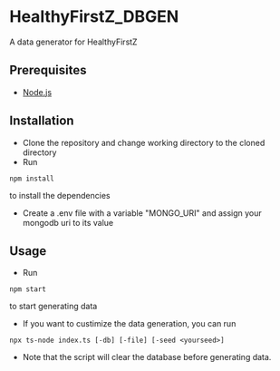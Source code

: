 # HealthyFirstZ_DBGEN
A data generator for HealthyFirstZ

## Prerequisites
- [Node.js](https://nodejs.org/en/download/)

## Installation
- Clone the repository and change working directory to the cloned directory
- Run 
```
npm install
```
to install the dependencies
- Create a .env file with a variable "MONGO_URI" and assign your mongodb uri to its value

## Usage
- Run
```
npm start
```
to start generating data

- If you want to custimize the data generation, you can run
```
npx ts-node index.ts [-db] [-file] [-seed <yourseed>]
```

- Note that the script will clear the database before generating data.
